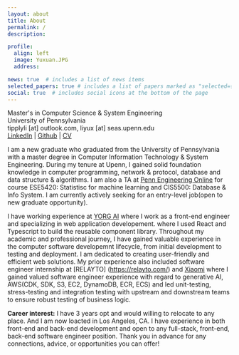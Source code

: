 ```yaml
---
layout: about
title: About
permalink: /
description: 

profile:
  align: left
  image: Yuxuan.JPG
  address: 

news: true  # includes a list of news items
selected_papers: true # includes a list of papers marked as "selected={true}"
social: true  # includes social icons at the bottom of the page
---
```


Master's in Computer Science & System Engineering <br>
University of Pennsylvania<br>
tipplyli [at] outlook.com, liyux [at] seas.upenn.edu<br>
[LinkedIn](https://www.linkedin.com/in/yuxuanli~/) | [Github](https://github.com/Yuxuan-Li295) | [CV](https://drive.google.com/file/d/1ld4kHaRfVpIYKKJ6piNR3jgKPlfE-Uac/view?usp=sharing) 

I am a new graduate who graduated from the University of Pennsylvania with a master degree in Computer Information Technology & System Engineering. During my tenure at Upenn, I gained solid foundation knowledge in computer programming, network & protocol, database and data structure & algorithms. I am also a TA at [Penn Engineering Online](https://online.seas.upenn.edu/) for course ESE5420: Statistisc for machine learning and CIS5500: Database & Info System. I am currently actively seeking for an entry-level job(open to new graduate opportunity). 

I have working experience at [YORG AI](https://www.yorg.ai/) where I work as a front-end engineer and specializing in web application developement. where I used React and Typescript to build the reusable component library. Throughout my academic and professional journey, I have gained valuable experience in the computer software developemnt lifecycle, from initial development to testing and deployment. I am dedicated to creating user-friendly and efficient web solutions. My prior experience also included software engineer internship at [RELAYTO] (https://relayto.com/) and [Xiaomi](https://www.mi.com/global/) where I gained valued software engineer experience with regard to generative AI, AWS(CDK, SDK, S3, EC2, DynamoDB, ECR, ECS) and led unit-testing, stress-testing and integration testing with upstream and downstream teams to ensure robust testing of business logic. 

**Career interest:** I have 3 years opt and would willing to relocate to any place. And I am now loacted in Los Angeles, CA. I have experience in both front-end and back-end development and open to any full-stack, front-end, back-end software engineer position. Thank you in advance for any connections, advice, or opportunities you can offer!


